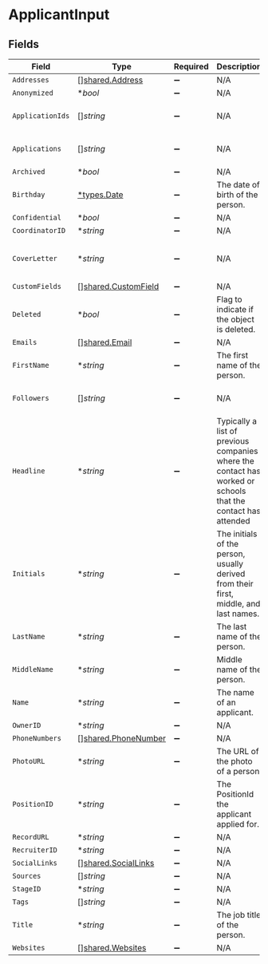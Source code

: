 # ApplicantInput


## Fields

| Field                                                                                                                                                  | Type                                                                                                                                                   | Required                                                                                                                                               | Description                                                                                                                                            | Example                                                                                                                                                |
| ------------------------------------------------------------------------------------------------------------------------------------------------------ | ------------------------------------------------------------------------------------------------------------------------------------------------------ | ------------------------------------------------------------------------------------------------------------------------------------------------------ | ------------------------------------------------------------------------------------------------------------------------------------------------------ | ------------------------------------------------------------------------------------------------------------------------------------------------------ |
| `Addresses`                                                                                                                                            | [][shared.Address](../../../pkg/models/shared/address.md)                                                                                              | :heavy_minus_sign:                                                                                                                                     | N/A                                                                                                                                                    |                                                                                                                                                        |
| `Anonymized`                                                                                                                                           | **bool*                                                                                                                                                | :heavy_minus_sign:                                                                                                                                     | N/A                                                                                                                                                    | true                                                                                                                                                   |
| `ApplicationIds`                                                                                                                                       | []*string*                                                                                                                                             | :heavy_minus_sign:                                                                                                                                     | N/A                                                                                                                                                    | a0d636c6-43b3-4bde-8c70-85b707d992f4,a98lfd96-43b3-4bde-8c70-85b707d992e6                                                                              |
| `Applications`                                                                                                                                         | []*string*                                                                                                                                             | :heavy_minus_sign:                                                                                                                                     | N/A                                                                                                                                                    | a0d636c6-43b3-4bde-8c70-85b707d992f4,a98lfd96-43b3-4bde-8c70-85b707d992e6                                                                              |
| `Archived`                                                                                                                                             | **bool*                                                                                                                                                | :heavy_minus_sign:                                                                                                                                     | N/A                                                                                                                                                    | false                                                                                                                                                  |
| `Birthday`                                                                                                                                             | [*types.Date](../../types/date.md)                                                                                                                     | :heavy_minus_sign:                                                                                                                                     | The date of birth of the person.                                                                                                                       | 2000-08-12                                                                                                                                             |
| `Confidential`                                                                                                                                         | **bool*                                                                                                                                                | :heavy_minus_sign:                                                                                                                                     | N/A                                                                                                                                                    | false                                                                                                                                                  |
| `CoordinatorID`                                                                                                                                        | **string*                                                                                                                                              | :heavy_minus_sign:                                                                                                                                     | N/A                                                                                                                                                    | 12345                                                                                                                                                  |
| `CoverLetter`                                                                                                                                          | **string*                                                                                                                                              | :heavy_minus_sign:                                                                                                                                     | N/A                                                                                                                                                    | I submit this application to express my sincere interest in the API developer position. In the previous role, I was responsible for leadership and ... |
| `CustomFields`                                                                                                                                         | [][shared.CustomField](../../../pkg/models/shared/customfield.md)                                                                                      | :heavy_minus_sign:                                                                                                                                     | N/A                                                                                                                                                    |                                                                                                                                                        |
| `Deleted`                                                                                                                                              | **bool*                                                                                                                                                | :heavy_minus_sign:                                                                                                                                     | Flag to indicate if the object is deleted.                                                                                                             | true                                                                                                                                                   |
| `Emails`                                                                                                                                               | [][shared.Email](../../../pkg/models/shared/email.md)                                                                                                  | :heavy_minus_sign:                                                                                                                                     | N/A                                                                                                                                                    |                                                                                                                                                        |
| `FirstName`                                                                                                                                            | **string*                                                                                                                                              | :heavy_minus_sign:                                                                                                                                     | The first name of the person.                                                                                                                          | Elon                                                                                                                                                   |
| `Followers`                                                                                                                                            | []*string*                                                                                                                                             | :heavy_minus_sign:                                                                                                                                     | N/A                                                                                                                                                    | a0d636c6-43b3-4bde-8c70-85b707d992f4,a98lfd96-43b3-4bde-8c70-85b707d992e6                                                                              |
| `Headline`                                                                                                                                             | **string*                                                                                                                                              | :heavy_minus_sign:                                                                                                                                     | Typically a list of previous companies where the contact has worked or schools that the contact has attended                                           | PepsiCo, Inc, Central Perk                                                                                                                             |
| `Initials`                                                                                                                                             | **string*                                                                                                                                              | :heavy_minus_sign:                                                                                                                                     | The initials of the person, usually derived from their first, middle, and last names.                                                                  | EM                                                                                                                                                     |
| `LastName`                                                                                                                                             | **string*                                                                                                                                              | :heavy_minus_sign:                                                                                                                                     | The last name of the person.                                                                                                                           | Musk                                                                                                                                                   |
| `MiddleName`                                                                                                                                           | **string*                                                                                                                                              | :heavy_minus_sign:                                                                                                                                     | Middle name of the person.                                                                                                                             | D.                                                                                                                                                     |
| `Name`                                                                                                                                                 | **string*                                                                                                                                              | :heavy_minus_sign:                                                                                                                                     | The name of an applicant.                                                                                                                              | Elon Musk                                                                                                                                              |
| `OwnerID`                                                                                                                                              | **string*                                                                                                                                              | :heavy_minus_sign:                                                                                                                                     | N/A                                                                                                                                                    | 54321                                                                                                                                                  |
| `PhoneNumbers`                                                                                                                                         | [][shared.PhoneNumber](../../../pkg/models/shared/phonenumber.md)                                                                                      | :heavy_minus_sign:                                                                                                                                     | N/A                                                                                                                                                    |                                                                                                                                                        |
| `PhotoURL`                                                                                                                                             | **string*                                                                                                                                              | :heavy_minus_sign:                                                                                                                                     | The URL of the photo of a person.                                                                                                                      | https://unavatar.io/elon-musk                                                                                                                          |
| `PositionID`                                                                                                                                           | **string*                                                                                                                                              | :heavy_minus_sign:                                                                                                                                     | The PositionId the applicant applied for.                                                                                                              | 123                                                                                                                                                    |
| `RecordURL`                                                                                                                                            | **string*                                                                                                                                              | :heavy_minus_sign:                                                                                                                                     | N/A                                                                                                                                                    | https://app.intercom.io/contacts/12345                                                                                                                 |
| `RecruiterID`                                                                                                                                          | **string*                                                                                                                                              | :heavy_minus_sign:                                                                                                                                     | N/A                                                                                                                                                    | 12345                                                                                                                                                  |
| `SocialLinks`                                                                                                                                          | [][shared.SocialLinks](../../../pkg/models/shared/sociallinks.md)                                                                                      | :heavy_minus_sign:                                                                                                                                     | N/A                                                                                                                                                    |                                                                                                                                                        |
| `Sources`                                                                                                                                              | []*string*                                                                                                                                             | :heavy_minus_sign:                                                                                                                                     | N/A                                                                                                                                                    | Job site                                                                                                                                               |
| `StageID`                                                                                                                                              | **string*                                                                                                                                              | :heavy_minus_sign:                                                                                                                                     | N/A                                                                                                                                                    | 12345                                                                                                                                                  |
| `Tags`                                                                                                                                                 | []*string*                                                                                                                                             | :heavy_minus_sign:                                                                                                                                     | N/A                                                                                                                                                    | New                                                                                                                                                    |
| `Title`                                                                                                                                                | **string*                                                                                                                                              | :heavy_minus_sign:                                                                                                                                     | The job title of the person.                                                                                                                           | CEO                                                                                                                                                    |
| `Websites`                                                                                                                                             | [][shared.Websites](../../../pkg/models/shared/websites.md)                                                                                            | :heavy_minus_sign:                                                                                                                                     | N/A                                                                                                                                                    |                                                                                                                                                        |
